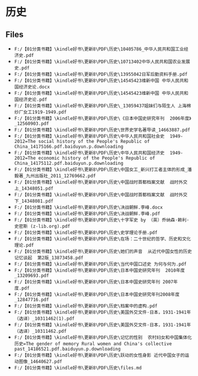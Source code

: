 # 历史

## Files

- `F:/【01分类书籍】\kindle好书\更新8\PDF\历史\10405786_中华人民共和国工业经济史.pdf`
- `F:/【01分类书籍】\kindle好书\更新8\PDF\历史\10713402中华人民共和国农业发展史.pdf`
- `F:/【01分类书籍】\kindle好书\更新8\PDF\历史\13955042日军后勤资料手册.pdf`
- `F:/【01分类书籍】\kindle好书\更新8\PDF\历史\14545423维新中国 中华人民共和国经济史论.docx`
- `F:/【01分类书籍】\kindle好书\更新8\PDF\历史\14545423维新中国 中华人民共和国经济史论.pdf`
- `F:/【01分类书籍】\kindle好书\更新8\PDF\历史\_13059437姐妹们与陌生人 上海棉纱厂女工1919-1949.pdf`
- `F:/【01分类书籍】\kindle好书\更新8\PDF\历史\《日本中国史研究年刊  2006年度》_12560903.pdf`
- `F:/【01分类书籍】\kindle好书\更新8\PDF\历史\世界史学名著导读_14663887.pdf`
- `F:/【01分类书籍】\kindle好书\更新8\PDF\历史\中华人民共和国社会史  1949-2012=The social history of the People's Republic of China_14175166.pdf.baiduyun.p.downloading`
- `F:/【01分类书籍】\kindle好书\更新8\PDF\历史\中华人民共和国经济史  1949-2012=The economic history of the People's Republic of China_14175112.pdf.baiduyun.p.downloading`
- `F:/【01分类书籍】\kindle好书\更新8\PDF\历史\中国女工_新兴打工者主体的形成_潘毅著_九州出版社_2011_12769662.pdf`
- `F:/【01分类书籍】\kindle好书\更新8\PDF\历史\中国战时首都档案文献  战时外交  上_14348051.pdf`
- `F:/【01分类书籍】\kindle好书\更新8\PDF\历史\中国战时首都档案文献  战时外交  下_14348081.pdf`
- `F:/【01分类书籍】\kindle好书\更新8\PDF\历史\决战朝鲜.李峰.docx`
- `F:/【01分类书籍】\kindle好书\更新8\PDF\历史\决战朝鲜.李峰.pdf`
- `F:/【01分类书籍】\kindle好书\更新8\PDF\历史\十字军史 by （英）乔纳森·赖利·史密斯 (z-lib.org).pdf`
- `F:/【01分类书籍】\kindle好书\更新8\PDF\历史\史学理论手册.pdf`
- `F:/【01分类书籍】\kindle好书\更新8\PDF\历史\在场：二十世纪的哲学、历史和文化理论.pdf`
- `F:/【01分类书籍】\kindle好书\更新8\PDF\历史\她们的声音  从近代中国女性的历史记忆谈起  第2版_13873458.pdf`
- `F:/【01分类书籍】\kindle好书\更新8\PDF\历史\当代中国口述史 为何与何为.pdf`
- `F:/【01分类书籍】\kindle好书\更新8\PDF\历史\日本中国史研究年刊  2010年度_13209693.pdf`
- `F:/【01分类书籍】\kindle好书\更新8\PDF\历史\日本中国史研究年刊 2007年度.pdf`
- `F:/【01分类书籍】\kindle好书\更新8\PDF\历史\日本中国史研究年刊2008年度_12847716.pdf`
- `F:/【01分类书籍】\kindle好书\更新8\PDF\历史\档案中的虚构.pdf`
- `F:/【01分类书籍】\kindle好书\更新8\PDF\历史\美国外交文件·日本，1931-1941年（选译）_10311462(1).pdf`
- `F:/【01分类书籍】\kindle好书\更新8\PDF\历史\美国外交文件·日本，1931-1941年（选译）_10311462.pdf`
- `F:/【01分类书籍】\kindle好书\更新8\PDF\历史\记忆的性别  农村妇女和中国集体化历史=The gender of memory Rural women and China's collective past_14186521.pdf.baiduyun.p.downloading`
- `F:/【01分类书籍】\kindle好书\更新8\PDF\历史\跃动的女性身影 近代中国女子的运动图像_14640627.pdf`
- `F:/【01分类书籍】\kindle好书\更新8\PDF\历史\files.md`
